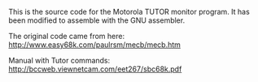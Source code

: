 This is the source code for the Motorola TUTOR monitor program. It has
been modified to assemble with the GNU assembler.

The original code came from here: http://www.easy68k.com/paulrsm/mecb/mecb.htm

Manual with Tutor commands: http://bccweb.viewnetcam.com/eet267/sbc68k.pdf
